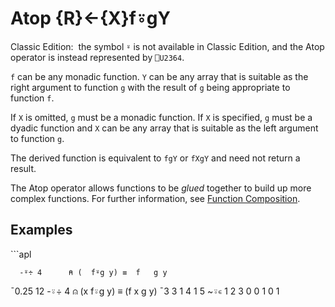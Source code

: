 




<h1 class="heading"><span class="name">Atop</span> <span class="command">{R}←{X}f⍤gY</span></h1>



Classic Edition:  the symbol `⍤` is not available in Classic Edition, and the Atop operator is instead represented by `⎕U2364`.


`f` can be any monadic function.  `Y` can be any array that is suitable as the right argument to function `g` with the result of `g` being appropriate to function `f`.


If `X` is omitted, `g` must be a monadic function. If `X` is specified, `g` must be a dyadic function and `X` can be any array that is suitable as the left argument to function `g`.


The derived function is equivalent to `fgY` or `fXgY` and need not return a result.


The Atop operator allows functions to be *glued* together to build up more complex functions. For further information, see [Function Composition](../operator-syntax#function-composition).

<h2 class="example">Examples</h2>
```apl

      -⍤÷ 4      ⍝ (  f⍤g y) ≡  f   g y
¯0.25
      12 -⍤÷ 4   ⍝ (x f⍤g y) ≡ (f x g y)
¯3
      3 1 4 1 5 ~⍤∊ 1 2 3
0 0 1 0 1

```




